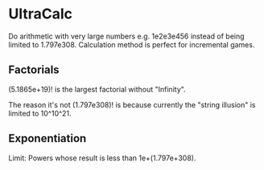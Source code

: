 # UltraCalc
Do arithmetic with very large numbers e.g. 1e2e3e456 instead of being limited to 1.797e308. 
Calculation method is perfect for incremental games.

## Factorials
(5.1865e+19)! is the largest factorial without "Infinity".

The reason it's not (1.797e308)! is because currently the "string illusion" is limited to 10^10^21.

## Exponentiation
Limit: Powers whose result is less than 1e+(1.797e+308).
